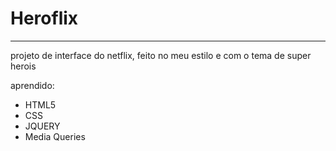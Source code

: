 # Heroflix
----
projeto de interface do netflix, feito no meu estilo e com o tema de super herois

aprendido:
 - HTML5
 - CSS
 - JQUERY
 - Media Queries